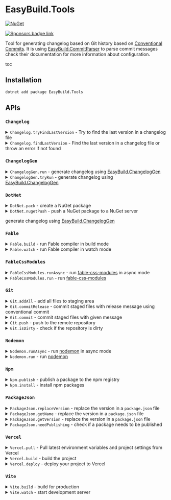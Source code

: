 # EasyBuild.Tools

[![NuGet](https://img.shields.io/nuget/v/EasyBuild.Tools.svg)](https://www.nuget.org/packages/EasyBuild.Tools)

[![Sponsors badge link](https://img.shields.io/badge/Sponsors_this_project-EA4AAA?style=for-the-badge)](https://mangelmaxime.github.io/sponsors/)

Tool for generating changelog based on Git history based on [Conventional Commits](https://www.conventionalcommits.org/en/v1.0.0/). It is using [EasyBuild.CommitParser](https://github.com/easybuild-org/EasyBuild.CommitParser) to parse commit messages check their documentation for more information about configuration.

toc

## Installation

```bash
dotnet add package EasyBuild.Tools
```

## APIs

### `Changelog`

<details>
<summary>
<code>Changelog.tryFindLastVersion</code>
- Try to find the last version in a changelog file
</summary>

snippet: Changelog.tryFindLastVersion

</details>

<details>
<summary>
<code>Changelog.findLastVersion</code>
- Find the last version in a changelog file or throw an error if not found
</summary>

snippet: Changelog.findLastVersion

</details>

### `ChangelogGen`

<details>
<summary>
<code>ChangelogGen.run</code>
- generate changelog using <a href="https://github.com/easybuild-org/EasyBuild.ChangelogGen">EasyBuild.ChangelogGen</a>
</summary>

snippet: ChangelogGen.run

**Example**

```fs
open EasyBuild.Tools.ChangelogGen

let newVersion = ChangelogGen.run "CHANGELOG.md"
```

</details>

<details>
<summary>
<code>ChangelogGen.tryRun</code>
- generate changelog using <a href="https://github.com/easybuild-org/EasyBuild.ChangelogGen">EasyBuild.ChangelogGen</a>
</summary>

snippet: ChangelogGen.tryRun

**Example**

```fs
open EasyBuild.Tools.ChangelogGen

match ChangelogGen.tryRun "CHANGELOG.md" with
| ChangelogGenResult.NoVersionBump ->
    printfn "Nothing to deploy"
| ChangelogGenResult.Error error ->
    failwithf "Error while generating changelog:\n%s" error
| ChangelogGenResult.NewVersion newVersion ->
    // Continue release process
```

</details>

### `DotNet`

<details>
<summary>
<code>DotNet.pack</code>
- create a NuGet package
</summary>

snippet: DotNet.pack

**Example**

```fs
open EasyBuild.Tools.DotNet

let nupkgFile = DotNet.pack()
```

</details>

<details>
<summary>
<code>DotNet.nugetPush</code>
- push a NuGet package to a NuGet server
</summary>

snippet: DotNet.nugetPush

If `apiKey` is not provided, `NUGET_KEY` environment variable will be used.

If `symbolApiKey` is not provided, `NUGET_SYMBOL_KEY` environment variable will be used.

</details>

generate changelog using <a href="https://github.com/easybuild-org/EasyBuild.ChangelogGen">EasyBuild.ChangelogGen</a>

### `Fable`

<details>
<summary>
<code>Fable.build</code>
- run Fable compiler in build mode
</summary>

snippet: Fable.build

</details>

<details>
<summary>
<code>Fable.watch</code>
- run Fable compiler in watch mode
</summary>

snippet: Fable.watch

</details>

### `FableCssModules`

<details>
<summary>
<code>FableCssModules.runAsync</code>
- run <a href="https://www.npmjs.com/package/fable-css-modules">fable-css-modules</a> in async mode
</summary>

snippet: FableCssModules.runAsync

</details>

<details>
<summary>
<code>FableCssModules.run</code>
- run <a href="https://www.npmjs.com/package/fable-css-modules">fable-css-modules</a>
</summary>

snippet: FableCssModules.run

</details>

### `Git`

<details>
<summary>
<code>Git.addAll</code>
- add all files to staging area
</summary>

snippet: Git.addAll

</details>

<details>
<summary>
<code>Git.commitRelease</code>
- commit staged files with release message using conventional commit
</summary>

snippet: Git.commitRelease

</details>

<details>
<summary>
<code>Git.commit</code>
- commit staged files with given message
</summary>

snippet: Git.commit

</details>

<details>
<summary>
<code>Git.push</code>
- push to the remote repository
</summary>

snippet: Git.push

</details>

<details>
<summary>
<code>Git.isDirty</code>
- check if the repository is dirty
</summary>

snippet: Git.push

</details>

### `Nodemon`

<details>
<summary>
<code>Nodemon.runAsync</code>
- run <a href="https://www.npmjs.com/package/nodemon">nodemon</a> in async mode
</summary>

snippet: Nodemon.runAsync

</details>

<details>
<summary>
<code>Nodemon.run</code>
- run <a href="https://www.npmjs.com/package/nodemon">nodemon</a>
</summary>

snippet: Nodemon.run

</details>

### `Npm`

<details>
<summary>
<code>Npm.publish</code>
- publish a package to the npm registry
</summary>

snippet: Npm.publish

</details>

<details>
<summary>
<code>Npm.install</code>
- install npm packages
</summary>

snippet: Npm.install

</details>

### `PackageJson`

<details>
<summary>
<code>PackageJson.replaceVersion</code>
- replace the version in a <code>package.json</code> file
</summary>

snippet: PackageJson.replaceVersion

**Example**

```fs
open EasyBuild.Tools.PackageJson

let packageJsonFile = FileInfo "package.json"
PackageJson.replaceVersion packageJsonFile "1.0.0"
```

</details>

<details>
<summary>
<code>PackageJson.getName</code>
- replace the version in a <code>package.json</code> file
</summary>

snippet: PackageJson.getName

**Example**

```fs
open EasyBuild.Tools.PackageJson

let packageJsonFile = FileInfo "package.json"
let packageName = PackageJson.getName packageJsonFile
```

</details>

<details>
<summary>
<code>PackageJson.getVersion</code>
- replace the version in a <code>package.json</code> file
</summary>

snippet: PackageJson.getVersion

**Example**

```fs
open EasyBuild.Tools.PackageJson

let packageJsonFile = FileInfo "package.json"
let packageVersion = PackageJson.getVersion packageJsonFile
```

</details>

<details>
<summary>
<code>PackageJson.needPublishing</code>
- check if a package needs to be published
</summary>

snippet: PackageJson.needPublishing

**Example**

```fs
open EasyBuild.Tools.PackageJson

let packageJsonFile = FileInfo "package.json"

if PackageJson.needPublishing packageJsonFile then
    // Do something
```

</details>

### `Vercel`

<details>
<summary>
<code>Vercel.pull</code>
- Pull latest environment variables and project settings from Vercel
</summary>

snippet: Vercel.pull

</details>

<details>
<summary>
<code>Vercel.build</code>
- build the project
</summary>

snippet: Vercel.build

</details>

<details>
<summary>
<code>Vercel.deploy</code>
- deploy your project to Vercel
</summary>

snippet: Vercel.deploy

</details>

### `Vite`

<details>
<summary>
<code>Vite.build</code>
- build for production
</summary>

snippet: Vite.build

</details>

<details>
<summary>
<code>Vite.watch</code>
- start development server
</summary>

snippet: Vite.watch

</details>
